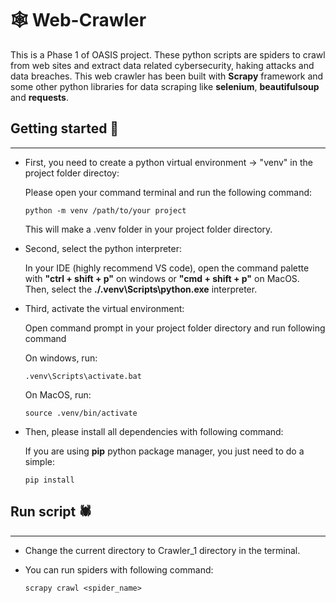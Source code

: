# 🕸️ Web-Crawler
This is a Phase 1 of OASIS project. These python scripts are spiders to crawl from web sites and extract data related cybersecurity, haking attacks and data breaches.
This web crawler has been built with __Scrapy__ framework and some other python libraries for data scraping like __selenium__, __beautifulsoup__ and __requests__.
## Getting started 🚀

---

- First, you need to create a python virtual environment -> "venv" in the project folder directoy:

  Please open your command terminal and run the following command:

  ```shell
  python -m venv /path/to/your project
  ```

  This will make a .venv folder in your project folder directory.


- Second, select the python interpreter:

  In your IDE (highly recommend VS code), open the command palette with __"ctrl + shift + p"__ on windows or __"cmd + shift + p"__ on MacOS.
  Then, select the **./.venv\Scripts\python.exe** interpreter.

 
- Third, activate the virtual environment:

  Open command prompt in your project folder directory and run following command

   On windows, run:

   ```shell
   .venv\Scripts\activate.bat
   ```

   On MacOS, run:

   ```shell
   source .venv/bin/activate
   ```
 
 - Then, please install all dependencies with following command:
 
   If you are using **pip** python package manager, you just need to do a simple:
 
   ```shell
   pip install
   ```
   
## Run script 🕷️

---

- Change the current directory to Crawler_1 directory in the terminal.
- You can run spiders with following command:

  ```shell
  scrapy crawl <spider_name>
  ```
